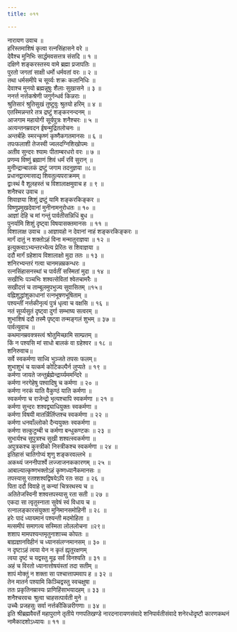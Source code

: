 ```yaml
---
title: ०११

---
```

नारायण उवाच ॥  
हरिस्तमाशिषं कृत्वा रत्नसिंहासने वरे ॥  
देवैश्च मुनिभिः सार्द्धमवसत्तत्र संसदि ॥ १ ॥  
दक्षिणे शङ्करस्तस्य वामे ब्रह्मा प्रजापतिः ॥  
पुरतो जगतां साक्षी धर्मो धर्मवतां वरः ॥ २ ॥  
तथा धर्मसमीपे च सूर्य्यः शक्रः कलानिधिः ॥  
देवाश्च मुनयो ब्रह्मन्नूषुः शैलाः सुखासने ॥ ३ ॥  
ननर्त्त नर्त्तकश्रेणी जगुर्गन्धर्व किन्नराः ॥  
श्रुतिसारं श्रुतिसुखं तुष्टुवुः श्रुतयो हरिम् ॥ ४ ॥  
एतस्मिन्नन्तरे तत्र द्रष्टुं शङ्करनन्दनम् ॥  
आजगाम महायोगी सूर्यपुत्रः शनैश्चरः ॥ ५ ॥  
अत्यन्तनम्रवदन ईषन्मुद्रितलोचनः ॥  
अन्तर्बहिः स्मरन्कृष्णं कृष्णैकगतमानसः ॥ ६ ॥  
तपःफलाशी तेजस्वी ज्वलदग्निशिखोपमः ॥  
अतीव सुन्दरः श्यामः पीताम्बरधरो वरः ॥ ७ ॥  
प्रणम्य विष्णुं ब्रह्माणं शिवं धर्मं रविं सुरान् ॥  
मुनीन्द्रान्बालकं द्रष्टुं जगाम तदनुज्ञया ॥८॥  
प्रधानद्वारमासाद्य शिवतुल्यपराक्रमम् ॥  
द्वाःस्थं वै शूलहस्तं च विशालाक्षमुवाच ह ॥ ९ ॥  
शनैश्चर उवाच ॥  
शिवाज्ञया शिशुं द्रष्टुं यामि शङ्करकिङ्कर ॥  
विष्णुप्रमुखदेवानां मुनीनामनुरोधतः ॥ १० ॥  
आज्ञां देहि च मां गन्तुं पार्वतीसन्निधिं बुध ॥  
पुनर्यामि शिशुं दृष्ट्वा विषयासक्तमानसः ॥ ११ ॥  
विशालाक्ष उवाच ॥ आज्ञावहो न देवानां नाहं शङ्करकिङ्करः ॥  
मार्गं दातुं न शक्तोऽहं विना मन्मातुराज्ञया ॥ १२ ॥  
इत्युक्त्वाऽभ्यन्तरभ्येत्य प्रेरितः स शिवाज्ञया ॥  
ददौ मार्गं ग्रहेशाय विशालाक्षो मुदा ततः ॥ १३ ॥  
शनिरभ्यन्तरं गत्वा चानमन्नम्रकन्धरः ॥  
रत्नसिंहासनस्थां च पार्वतीं सस्मितां मुदा ॥ १४ ॥  
सखीभिः पञ्चभिः शश्वत्सेवितां श्वेतचामरैः ॥  
सखीदत्तं च ताम्बूलमुपभुज्य सुवासितम् ॥१५॥  
वह्निशुद्धांशुकाधानां रत्नभूषणभूषिताम् ॥  
पश्यन्तीं नर्त्तकीनृत्यं पुत्रं धृत्वा च वक्षसि ॥ १६ ॥  
नतं सूर्य्यसुतं दृष्ट्वा दुर्गा सम्भाष्य सत्वरम् ॥  
शुभाशिषं ददौ तस्मै पृष्ट्वा तन्मङ्गलं शुभम् ॥ ३७ ॥  
पार्वत्युवाच ॥  
कथमानम्रवक्त्रस्त्वं श्रोतुमिच्छामि साम्प्रतम् ॥  
किं न पश्यसि मां साधो बालकं वा ग्रहेश्वर ॥ १८ ॥  
शनिरुवाच॥  
सर्वे स्वकर्मणा साध्वि भुञ्जते तपसः फलम्॥  
शुभाशुभं च यत्कर्म कोटिकल्पैर्न लुप्यते ॥ १९ ॥  
कर्मणा जायते जन्तुर्ब्रह्मेन्द्रार्य्यममन्दिरे ॥  
कर्मणा नरगेहेषु पश्वादिषु च कर्मणा ॥ २० ॥  
कर्मणा नरकं याति वैकुण्ठं याति कर्मणा ॥  
स्वकर्मणा च राजेन्द्रो भृत्यश्चापि स्वकर्मणा ॥ २१ ॥  
कर्मणा सुन्दरः शश्वद्व्याधियुक्तः स्वकर्मणा ॥  
कर्मणा विषयी मातर्न्निर्लिप्तश्च स्वकर्मणा ॥ २२ ॥  
कर्मणा धनवाँल्लोको दैन्ययुक्तः स्वकर्मणा ॥  
कर्मणा सत्कुटुम्बी च कर्मणा बन्धुकण्टकः ॥ २३ ॥  
सुभार्यश्च सुपुत्रश्च सुखी शश्वत्स्वकर्मणा ॥  
अपुत्रकश्च कुस्त्रीको निस्त्रीकश्च स्वकर्मणा ॥ २४ ॥  
इतिहासं चातिगोप्यं शृणु शङ्करवल्लभे ॥  
अकथ्यं जननीपार्श्वे लज्जाजनककारणम् ॥ २५ ॥  
आबाल्यात्कृष्णभक्तोऽहं कृष्णध्यानैकमानसः ॥  
तपस्यासु रतश्शश्वद्विषयेऽपि रतः सदा ॥ २६ ॥  
पिता ददौ विवाहे तु कन्यां चित्ररथस्य च ॥  
अतितेजस्विनी शश्वत्तपस्यासु रता सती ॥ २७ ॥  
एकदा सा त्वृतुस्नाता सुवेषं स्वं विधाय च ॥  
रत्नालङ्कारसंयुक्ता मुनिमानसमोहिनी ॥ २८ ॥  
हरेः पादं ध्यायमानं पश्यन्ती मदमोहिता ॥  
मत्समीपं समागत्य सस्मिता लोललोचना ॥२९॥  
शशाप मामपश्यन्तमृतुनाशाच्च कोपतः ॥  
बाह्यज्ञानविहीनं च ध्यानसंलग्नमानसम् ॥ ३० ॥  
न दृष्टाऽहं त्वया येन न कृतं ह्यृतुरक्षणम्  
त्वया दृष्टं च यद्वस्तु मूढ सर्वं विनश्यति ॥ ३१ ॥  
अहं च विरतो ध्यानात्तोषयंस्तां तदा सतीम् ॥  
शापं मोक्तुं न शक्ता सा पश्चात्तापमवाप ह ॥ ३२ ॥  
तेन मातर्न पश्यामि किञ्चिद्वस्तु स्वचक्षुषा ॥  
ततः प्रकृतिनम्रास्यः प्राणिहिंसाभयादहम् ॥ ३३ ॥  
शनैश्चरवचः श्रुत्वा चाहसत्पार्वती मुने ॥  
उच्चैः प्रजहसुः सर्वा नर्त्तकीकिन्नरीगणाः ॥ ३४ ॥  
इति श्रीब्रह्मवैवर्त्ते महापुराणे तृतीये गणपतिखण्डे नारदनारायणसंवादे शनिपार्वतीसंवादे शनेरधोदृष्टौ कारणकथनं नामैकादशोऽध्यायः ॥ ११ ॥